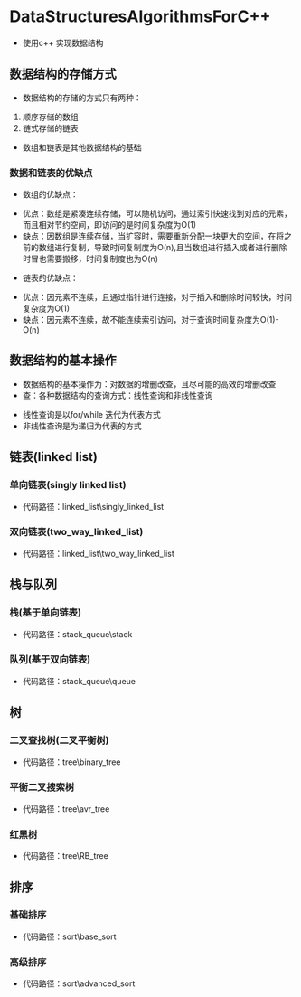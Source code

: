# DataStructuresAlgorithmsForC++
* 使用c++ 实现数据结构
## 数据结构的存储方式
* 数据结构的存储的方式只有两种：
1. 顺序存储的数组
2. 链式存储的链表
* 数组和链表是其他数据结构的基础
### 数据和链表的优缺点
* 数组的优缺点：
- 优点：数组是紧凑连续存储，可以随机访问，通过索引快速找到对应的元素，而且相对节约空间，即访问的是时间复杂度为O(1)
- 缺点：因数组是连续存储，当扩容时，需要重新分配一块更大的空间，在将之前的数组进行复制，导致时间复制度为O(n),且当数组进行插入或者进行删除时冒也需要搬移，时间复制度也为O(n)
* 链表的优缺点：
- 优点：因元素不连续，且通过指针进行连接，对于插入和删除时间较快，时间复杂度为O(1)
- 缺点：因元素不连续，故不能连续索引访问，对于查询时间复杂度为O(1)-O(n)
## 数据结构的基本操作
* 数据结构的基本操作为：对数据的增删改查，且尽可能的高效的增删改查
* 查：各种数据结构的查询方式：线性查询和非线性查询
- 线性查询是以for/while 迭代为代表方式
- 非线性查询是为递归为代表的方式
## 链表(linked list)
### 单向链表(singly linked list)
* 代码路径：linked_list\singly_linked_list
### 双向链表(two_way_linked_list)
* 代码路径：linked_list\two_way_linked_list

## 栈与队列
### 栈(基于单向链表)
* 代码路径：stack_queue\stack
### 队列(基于双向链表)
* 代码路径：stack_queue\queue

## 树
### 二叉查找树(二叉平衡树)
* 代码路径：tree\binary_tree
### 平衡二叉搜索树
* 代码路径：tree\avr_tree
### 红黑树
* 代码路径：tree\RB_tree

## 排序
### 基础排序
* 代码路径：sort\base_sort
### 高级排序
* 代码路径：sort\advanced_sort